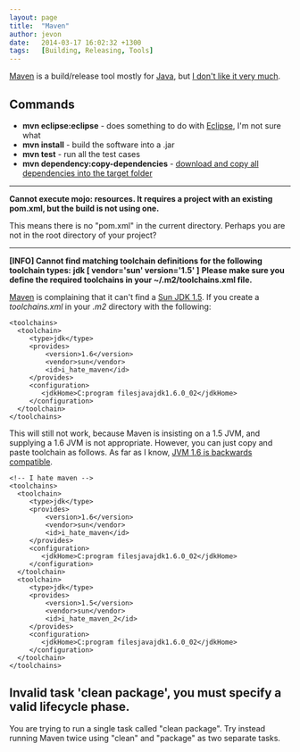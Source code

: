 ```yaml
---
layout: page
title:  "Maven"
author: jevon
date:   2014-03-17 16:02:32 +1300
tags:   [Building, Releasing, Tools]
---
```


[Maven](maven.md) is a build/release tool mostly for [Java](java.md), but <a href="http://twitter.com/soundasleep/status/9608999562">I don't like it very much</a>.

## Commands

* **mvn eclipse:eclipse** - does something to do with [Eclipse](eclipse.md), I'm not sure what
* **mvn install** - build the software into a .jar
* **mvn test** - run all the test cases
* **mvn dependency:copy-dependencies** - <a href="http://old.nabble.com/export-dependency-libs-td20341759.html">download and copy all dependencies into the target folder</a>

---
**Cannot execute mojo: resources. It requires a project with an existing pom.xml, but the build is not using one.**

This means there is no "pom.xml" in the current directory. Perhaps you are not in the root directory of your project?

---
**[INFO] Cannot find matching toolchain definitions for the following toolchain types:**
**jdk [ vendor='sun'  version='1.5' ]**
**Please make sure you define the required toolchains in your ~/.m2/toolchains.xml file.**

<a href="http://docs.codehaus.org/display/MAVEN/Toolchains">[Maven](maven.md) is complaining</a> that it can't find a [Sun JDK 1.5](java.md). If you create a _toolchains.xml_ in your _.m2_ directory with the following:

```
<toolchains>
  <toolchain>
     <type>jdk</type>
     <provides>
         <version>1.6</version>
         <vendor>sun</vendor>
         <id>i_hate_maven</id>
     </provides>
     <configuration>
        <jdkHome>C:program filesjavajdk1.6.0_02</jdkHome>
     </configuration>
  </toolchain>
</toolchains>
```

This will still not work, because Maven is insisting on a 1.5 JVM, and supplying a 1.6 JVM is not appropriate. However, you can just copy and paste toolchain as follows. As far as I know, <a href="http://java.sun.com/javase/6/webnotes/compatibility.html">JVM 1.6 is backwards compatible</a>. 

```
<!-- I hate maven -->
<toolchains>
  <toolchain>
     <type>jdk</type>
     <provides>
         <version>1.6</version>
         <vendor>sun</vendor>
         <id>i_hate_maven</id>
     </provides>
     <configuration>
        <jdkHome>C:program filesjavajdk1.6.0_02</jdkHome>
     </configuration>
  </toolchain>
  <toolchain>
     <type>jdk</type>
     <provides>
         <version>1.5</version>
         <vendor>sun</vendor>
         <id>i_hate_maven_2</id>
     </provides>
     <configuration>
        <jdkHome>C:program filesjavajdk1.6.0_02</jdkHome>
     </configuration>
  </toolchain>
</toolchains>
```

## Invalid task 'clean package', you must specify a valid lifecycle phase.
You are trying to run a single task called "clean package". Try instead running Maven twice using "clean" and "package" as two separate tasks.
